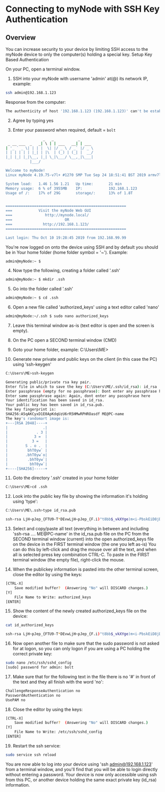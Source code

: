 # Connecting to myNode with SSH Key Authentication

## Overview

You can increase security to your device by limiting SSH access to the myNode device to only the computer(s) holding a special key.
Setup Key Based Authentication

On your PC, open a terminal window.

1. SSH into your myNode with username 'admin' at(@) its network IP, example:

```sh
ssh admin@192.168.1.123
```

Response from the computer:

```sh
The authenticity of host '192.168.1.123 (192.168.1.123)' can't be established. ECDSA key fingerprint is SHA256:A5qAKCyxD1E0ApKdqUzU6rR5HMwRPHRO. Are you sure you want to continue connecting (yes/no)?
```

2. Agree by typing yes

3. Enter your password when required, default = `bolt`

```sh
                 _   _           _
 _ __ ___  _   _| \ | | ___   __| | ___
| '_ ` _ \| | | |  \| |/ _ \ / _` |/ _ \
| | | | | | |_| | |\  | (_) | (_| |  __/
|_| |_| |_|\__, |_| \_|\___/ \__,_|\___|
           |___/

Welcome to myNode!
Linux myNode 4.19.75-v7l+ #1270 SMP Tue Sep 24 18:51:41 BST 2019 armv7l GNU/Linux

System load:   1.46 1.56 1.21   Up time:       21 min
Memory usage:  6 % of 3955MB    IP:            192.168.1.123
Usage of /:    17% of 29G       storage/:      13% of 1.8T


=======================================================
===            Visit the myNode Web GUI
===               http://mynode.local/
===                        OR
===              http://192.168.1.123/
=======================================================

Last login: Thu Oct 10 19:28:45 2019 from 192.168.99.99
```

You're now logged on onto the device using SSH and by default you should be in Your home folder (home folder symbol = '~').
Example:

```sh
admin@myNode:~ $
```

4. Now type the following, creating a folder called '.ssh'

```sh
admin@myNode:~ $ mkdir .ssh
```

5. Go into the folder called '.ssh'

```sh
admin@myNode:~ $ cd .ssh
```

6. Open a new file called 'authorized_keys' using a text editor called 'nano'

```sh
admin@myNode:~/.ssh $ sudo nano authorized_keys
```

7. Leave this terminal window as-is (text editor is open and the screen is empty).

8. On the PC open a SECOND terminal window (CMD)

9. Goto your home folder, example: C:\Users\ME>

10. Generate new private and public keys on the client (in this case the PC) using 'ssh-keygen'

```sh
C:\Users\ME>ssh-keygen

Generating public/private rsa key pair.
Enter file in which to save the key (C:\Users\ME/.ssh/id_rsa): id_rsa
Enter passphrase (empty for no passphrase): Dont enter any passphrase here
Enter same passphrase again: Again, dont enter any passphrase here
Your identification has been saved in id_rsa.
Your public key has been saved in id_rsa.pub.
The key fingerprint is:
SHA256:A5qAKCyxD1E0ApKdqUzU6rR5HMwRPHROasdf ME@PC-name
The key's randomart image is:
+---[RSA 2048]----+
|                .|
|             . 3 |
|            3 =  |
|           3 =   |
|        S . o .  |
|         bhT0yw` |
|        .bhT0yw`o|
|         .bhT0yw`|
|          bhT0yw`|
+----[SHA256]-----+
```

11. Goto the directory '.ssh' created in your home folder

```sh
C:\Users\ME>cd .ssh
```

12. Look into the public key file by showing the information it's holding using 'type':

```sh
C:\Users\ME\.ssh>type id_rsa.pub

ssh-rsa LjH~pJep_{FTU9-T*DEvwLjH~pJep_{F.i)"t8bb$_vkXYge)m<i-PbskEiD8jD8pQheyCE6q'TU9-T*DEvwLjH~pJep_{F.i)"t8bb$_vkXYge)m<i-+1rzXelrHziIW6Ohem5V1ZKmf+q'TU9-T*DEvwLjH~pJep_{F.i)"t8bb$_vkXYge)m<i-PbskEiD8jD8pQheyCE6q'TU9-T*DEvwLjH~pJep_{F.i)"t8bb$_vkXYge)m<i-+q'TU9-T*DEvwLjH~pJep_{F.i)"t8bb$_vkXYge)m<i-PbskEiD8jD8pQheyCE6Gjq'TU9-T*DEvwLjH~pJep_{F.i)"t8bb$_vkXYge)m<i-PbskEiD8jD8pQ ME@PC-name
```

13. Select and copy/paste all text (everything in between and including 'ssh-rsa .... ME@PC-name' in the id_rsa.pub file on the PC from the SECOND terminal window (current) into the open authorized_keys file on the device in the FIRST terminal window (the one you left as-is) You can do this by left-click and drag the mouse over all the text, and when all is selected press key combination CTRL-C. To paste in the FIRST terminal window (the empty file), right-click the mouse.

14. When the publickey information is pasted into the other terminal screen, close the editor by using the keys:

```sh
[CTRL-X]
	Save modified buffer?  (Answering "No" will DISCARD changes.)
[Y]
	File Name to Write: authorized_keys
[ENTER]
```

15. Show the content of the newly created authorized_keys file on the device:

```sh
cat id_authorized_keys

ssh-rsa LjH~pJep_{FTU9-T*DEvwLjH~pJep_{F.i)"t8bb$_vkXYge)m<i-PbskEiD8jD8pQheyCE6q'TU9-T*DEvwLjH~pJep_{F.i)"t8bb$_vkXYge)m<i-+1rzXelrHziIW6Ohem5V1ZKmf+q'TU9-T*DEvwLjH~pJep_{F.i)"t8bb$_vkXYge)m<i-PbskEiD8jD8pQheyCE6q'TU9-T*DEvwLjH~pJep_{F.i)"t8bb$_vkXYge)m<i-+q'TU9-T*DEvwLjH~pJep_{F.i)"t8bb$_vkXYge)m<i-PbskEiD8jD8pQheyCE6Gjq'TU9-T*DEvwLjH~pJep_{F.i)"t8bb$_vkXYge)m<i-PbskEiD8jD8pQ ME@PC-name
```

16. Now open another file to make sure that the sudo password is not asked for at logon, so you can only logon if you are using a PC holding the correct private key:

```sh
sudo nano /etc/ssh/sshd_config
[sudo] password for admin: bolt
```

17. Make sure that for the following text in the file there is no '#' in front of the text and they all finish with the word 'no':

```sh
ChallengeResponseAuthentication no
PasswordAuthentication no
UsePAM no
```

18. Close the editor by using the keys:

```sh
[CTRL-X]
	Save modified buffer?  (Answering "No" will DISCARD changes.)
[Y]
	File Name to Write: /etc/ssh/sshd_config
[ENTER]
```

19. Restart the ssh service:

```sh
sudo service ssh reload
```

You are now able to log into your device using 'ssh admin@192.168.1.123' from a terminal window, and you'll find that you will be able to login directly without entering a password. Your device is now only accessible using ssh from this PC, or another device holding the same exact private key (id_rsa) information.
